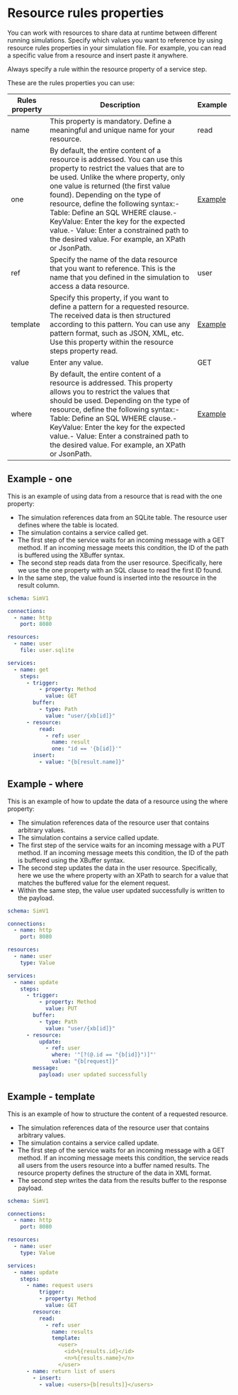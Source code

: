 # Resource rules properties

You can work with resources to share data at runtime between different running simulations. Specify which values you want to reference by using resource rules properties in your simulation file. For example, you can read a specific value from a resource and insert paste it anywhere.

Always specify a rule within the resource property of a service step.

These are the rules properties you can use:

| Rules property | Description | Example |
| -------------- | ----------- | ------- |
| name | This property is mandatory. Define a meaningful and unique name for your resource. | read |
| one | By default, the entire content of a resource is addressed. You can use this property to restrict the values that are to be used. Unlike the where property, only one value is returned (the first value found). Depending on the type of resource, define the following syntax:- Table: Define an SQL WHERE clause.- KeyValue: Enter the key for the expected value.- Value: Enter a constrained path to the desired value. For example, an XPath or JsonPath. | [Example](#example---one) |
| ref | Specify the name of the data resource that you want to reference. This is the name that you defined in the simulation to access a data resource. | user |
| template | Specify this property, if you want to define a pattern for a requested resource. The received data is then structured according to this pattern. You can use any pattern format, such as JSON, XML, etc. Use this property within the resource steps property read. | [Example](#example---template) |
| value | Enter any value. | GET |
| where | By default, the entire content of a resource is addressed. This property allows you to restrict the values that should be used. Depending on the type of resource, define the following syntax:- Table: Define an SQL WHERE clause.- KeyValue: Enter the key for the expected value.- Value: Enter a constrained path to the desired value. For example, an XPath or JsonPath. | [Example](#example---where) |

## Example - one

This is an example of using data from a resource that is read with the one property:

- The simulation references data from an SQLite table. The resource user defines where the table is located.
- The simulation contains a service called get.
- The first step of the service waits for an incoming message with a GET method. If an incoming message meets this condition, the ID of the path is buffered using the XBuffer syntax.
- The second step reads data from the user resource. Specifically, here we use the one property with an SQL clause to read the first ID found.
- In the same step, the value found is inserted into the resource in the result column.

```yaml
schema: SimV1

connections:
  - name: http
    port: 8080

resources:
  - name: user
    file: user.sqlite

services:
  - name: get
    steps:
      - trigger:
          - property: Method
            value: GET
        buffer:
          - type: Path
            value: "user/{xb[id]}"
      - resource:
          read:
            - ref: user
              name: result
              one: "id == '{b[id]}'"
        insert:
          - value: "{b[result.name]}"
```

## Example - where

This is an example of how to update the data of a resource using the where property:

- The simulation references data of the resource user that contains arbitrary values.
- The simulation contains a service called update.
- The first step of the service waits for an incoming message with a PUT method. If an incoming message meets this condition, the ID of the path is buffered using the XBuffer syntax.
- The second step updates the data in the user resource. Specifically, here we use the where property with an XPath to search for a value that matches the buffered value for the element request.
- Within the same step, the value user updated successfully is written to the payload.

```yaml
schema: SimV1

connections:
  - name: http
    port: 8080

resources:
  - name: user
    type: Value

services:
  - name: update
    steps:
      - trigger:
          - property: Method
            value: PUT
        buffer:
          - type: Path
            value: "user/{xb[id]}"
      - resource:
          update:
            - ref: user
              where: '"[?(@.id == "{b[id]}")]"'
              value: "{b[request]}"
        message:
          payload: user updated successfully
```

## Example - template

This is an example of how to structure the content of a requested resource.

- The simulation references data of the resource user that contains arbitrary values.
- The simulation contains a service called update.
- The first step of the service waits for an incoming message with a GET method. If an incoming message meets this condition, the service reads all users from the users resource into a buffer named results. The resource property defines the structure of the data in XML format.
- The second step writes the data from the results buffer to the response payload.

```yaml
schema: SimV1

connections:
  - name: http
    port: 8080

resources:
  - name: user
    type: Value

services:
  - name: update
    steps:
      - name: request users
          trigger:
          - property: Method
            value: GET
        resource:
          read:
            - ref: user
              name: results
              template:
                <user>
                  <id>%{results.id}</id>
                  <n>%{results.name}</n>
                </user>
      - name: return list of users
        - insert:
          - value: <users>{b[results]}</users>
```
